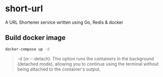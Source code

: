 # short-url

A URL Shortener service written using Go, Redis &amp; docker

## Build docker image

```cmd
docker-compose up -d
```

> -d (or --detach): This option runs the containers in the background (detached mode), allowing you to continue using the terminal without being attached to the container's output.
